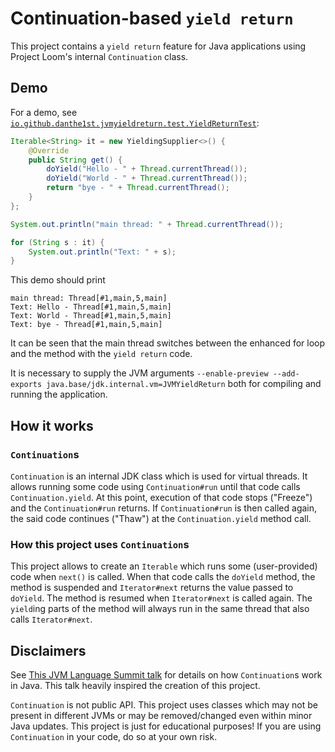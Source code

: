 # Continuation-based `yield return`

This project contains a `yield return` feature for Java applications using Project Loom's internal `Continuation` class.

## Demo

For a demo, see [`io.github.danthe1st.jvmyieldreturn.test.YieldReturnTest`](src/io/github/danthe1st/jvmyieldreturn/test/YieldReturnTest.java):
```java
Iterable<String> it = new YieldingSupplier<>() {
	@Override
	public String get() {
		doYield("Hello - " + Thread.currentThread());
		doYield("World - " + Thread.currentThread());
		return "bye - " + Thread.currentThread();
	}
};

System.out.println("main thread: " + Thread.currentThread());

for (String s : it) {
	System.out.println("Text: " + s);
}
```

This demo should print
```
main thread: Thread[#1,main,5,main]
Text: Hello - Thread[#1,main,5,main]
Text: World - Thread[#1,main,5,main]
Text: bye - Thread[#1,main,5,main]
```

It can be seen that the main thread switches between the enhanced for loop and the method with the `yield return` code.

It is necessary to supply the JVM arguments `--enable-preview --add-exports java.base/jdk.internal.vm=JVMYieldReturn` both for compiling and running the application.

## How it works

### `Continuation`s

`Continuation` is an internal JDK class which is used for virtual threads.
It allows running some code using `Continuation#run` until that code calls `Continuation.yield`.
At this point, execution of that code stops ("Freeze") and the `Continuation#run` returns.
If `Continuation#run` is then called again, the said code continues ("Thaw") at the `Continuation.yield` method call.

### How this project uses `Continuation`s
This project allows to create an `Iterable` which runs some (user-provided) code when `next()` is called.
When that code calls the `doYield` method, the method is suspended and `Iterator#next` returns the value passed to `doYield`.
The method is resumed when `Iterator#next` is called again.
The `yield`ing parts of the method will always run in the same thread that also calls `Iterator#next`.

## Disclaimers

See [This JVM Language Summit talk](https://www.youtube.com/watch?v=6nRS6UiN7X0) for details on how `Continuation`s work in Java.
This talk heavily inspired the creation of this project.

`Continuation` is not public API.
This project uses classes which may not be present in different JVMs or may be removed/changed even within minor Java updates.
This project is just for educational purposes!
If you are using `Continuation` in your code, do so at your own risk.